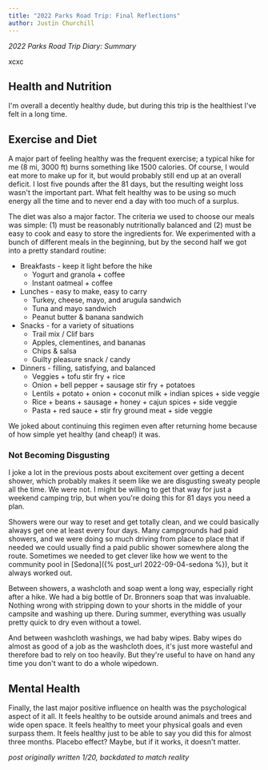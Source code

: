 ```yaml
---
title: "2022 Parks Road Trip: Final Reflections"
author: Justin Churchill
---
```

_2022 Parks Road Trip Diary: Summary_

xcxc

<!--end_excerpt-->

## Health and Nutrition

I'm overall a decently healthy dude, but during this trip is the healthiest I've felt in a long time.

## Exercise and Diet

A major part of feeling healthy was the frequent exercise; a typical hike for me (8 mi, 3000 ft) burns something like 1500 calories. Of course, I would eat more to make up for it, but would probably still end up at an overall deficit. I lost five pounds after the 81 days, but the resulting weight loss wasn't the important part. What felt healthy was to be using so much energy all the time and to never end a day with too much of a surplus.

The diet was also a major factor. The criteria we used to choose our meals was simple: (1) must be reasonably nutritionally balanced and (2) must be easy to cook and easy to store the ingredients for. We experimented with a bunch of different meals in the beginning, but by the second half we got into a pretty standard routine:

* Breakfasts - keep it light before the hike
  * Yogurt and granola + coffee
  * Instant oatmeal + coffee
* Lunches - easy to make, easy to carry
  * Turkey, cheese, mayo, and arugula sandwich
  * Tuna and mayo sandwich
  * Peanut butter & banana sandwich
* Snacks - for a variety of situations
  * Trail mix / Clif bars
  * Apples, clementines, and bananas
  * Chips & salsa
  * Guilty pleasure snack / candy
* Dinners - filling, satisfying, and balanced
  * Veggies + tofu stir fry + rice
  * Onion + bell pepper + sausage stir fry + potatoes
  * Lentils + potato + onion + coconut milk + indian spices + side veggie
  * Rice + beans + sausage + honey + cajun spices + side veggie
  * Pasta + red sauce + stir fry ground meat + side veggie

We joked about continuing this regimen even after returning home because of how simple yet healthy (and cheap!) it was.

### Not Becoming Disgusting

I joke a lot in the previous posts about excitement over getting a decent shower, which probably makes it seem like we are disgusting sweaty people all the time. We were not. I might be willing to get that way for just a weekend camping trip, but when you're doing this for 81 days you need a plan.

Showers were our way to reset and get totally clean, and we could basically always get one at least every four days. Many campgrounds had paid showers, and we were doing so much driving from place to place that if needed we could usually find a paid public shower somewhere along the route. Sometimes we needed to get clever like how we went to the community pool in [Sedona]({% post_url 2022-09-04-sedona %}), but it always worked out.

Between showers, a washcloth and soap went a long way, especially right after a hike. We had a big bottle of Dr. Bronners soap that was invaluable. Nothing wrong with stripping down to your shorts in the middle of your campsite and washing up there. During summer, everything was usually pretty quick to dry even without a towel.

And between washcloth washings, we had baby wipes. Baby wipes do almost as good of a job as the washcloth does, it's just more wasteful and therefore bad to rely on too heavily. But they're useful to have on hand any time you don't want to do a whole wipedown.

## Mental Health

Finally, the last major positive influence on health was the psychological aspect of it all. It feels healthy to be outside around animals and trees and wide open space. It feels healthy to meet your physical goals and even surpass them. It feels healthy just to be able to say you did this for almost three months. Placebo effect? Maybe, but if it works, it doesn't matter.

_post originally written 1/20, backdated to match reality_
